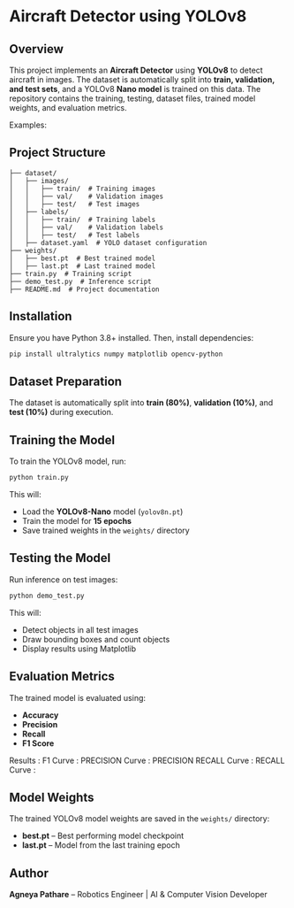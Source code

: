 # Aircraft Detector using YOLOv8

## Overview
This project implements an **Aircraft Detector** using **YOLOv8** to detect aircraft in images. The dataset is automatically split into **train, validation, and test sets**, and a YOLOv8 **Nano model** is trained on this data. The repository contains the training, testing, dataset files, trained model weights, and evaluation metrics.

Examples:

## Project Structure
```
├── dataset/
│   ├── images/
│   │   ├── train/  # Training images
│   │   ├── val/    # Validation images
│   │   ├── test/   # Test images
│   ├── labels/
│   │   ├── train/  # Training labels
│   │   ├── val/    # Validation labels
│   │   ├── test/   # Test labels
│   ├── dataset.yaml  # YOLO dataset configuration
├── weights/
│   ├── best.pt  # Best trained model
│   ├── last.pt  # Last trained model
├── train.py  # Training script
├── demo_test.py  # Inference script
├── README.md  # Project documentation
```

## Installation
Ensure you have Python 3.8+ installed. Then, install dependencies:
```bash
pip install ultralytics numpy matplotlib opencv-python 
```

## Dataset Preparation
The dataset is automatically split into **train (80%)**, **validation (10%)**, and **test (10%)** during execution.

## Training the Model
To train the YOLOv8 model, run:
```bash
python train.py
```
This will:
- Load the **YOLOv8-Nano** model (`yolov8n.pt`)
- Train the model for **15 epochs**
- Save trained weights in the `weights/` directory

## Testing the Model
Run inference on test images:
```bash
python demo_test.py
```
This will:
- Detect objects in all test images
- Draw bounding boxes and count objects
- Display results using Matplotlib

## Evaluation Metrics
The trained model is evaluated using:
- **Accuracy**
- **Precision**
- **Recall**
- **F1 Score**

Results :
F1 Curve :
PRECISION Curve :
PRECISION RECALL Curve : 
RECALL Curve :


## Model Weights
The trained YOLOv8 model weights are saved in the `weights/` directory:
- **best.pt** – Best performing model checkpoint
- **last.pt** – Model from the last training epoch

## Author
**Agneya Pathare** – Robotics Engineer | AI & Computer Vision Developer



